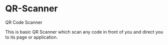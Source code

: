 # QR-Scanner
QR Code Scanner

This is basic QR Scanner which scan any code in front of you and direct you to its page or application. 
